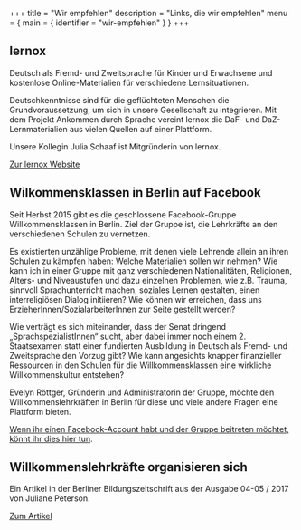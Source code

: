 +++
title = "Wir empfehlen"
description = "Links, die wir empfehlen"
menu = { main = { identifier = "wir-empfehlen" } }
+++

## lernox

Deutsch als Fremd- und Zweitsprache für Kinder und Erwachsene und kostenlose Online-Materialien für verschiedene Lernsituationen.

Deutschkenntnisse sind für die geflüchteten Menschen die Grundvoraussetzung, um sich in unsere Gesellschaft zu integrieren. Mit dem Projekt Ankommen durch Sprache vereint lernox die DaF- und DaZ-Lernmaterialien aus vielen Quellen auf einer Plattform.

Unsere Kollegin Julia Schaaf ist Mitgründerin von lernox.

[Zur lernox Website](http://lernox.de/)

## Wilkommensklassen in Berlin auf Facebook

Seit Herbst 2015 gibt es die geschlossene Facebook-Gruppe Willkommensklassen in Berlin. Ziel der Gruppe ist, die Lehrkräfte an den verschiedenen Schulen zu vernetzen. 

Es existierten unzählige Probleme, mit denen viele Lehrende allein an ihren Schulen zu kämpfen haben: Welche Materialien sollen wir nehmen? Wie kann ich in einer Gruppe mit ganz verschiedenen Nationalitäten, Religionen, Alters- und Niveaustufen und dazu einzelnen Problemen, wie z.B. Trauma, sinnvoll Sprachunterricht machen, soziales Lernen gestalten, einen interreligiösen Dialog initiieren? Wie können wir erreichen, dass uns ErzieherInnen/SozialarbeiterInnen zur Seite gestellt werden? 

Wie verträgt es sich miteinander, dass der Senat dringend „SprachspezialistInnen“ sucht, aber dabei immer noch einem 2. Staatsexamen statt einer fundierten Ausbildung in Deutsch als Fremd- und Zweitsprache den Vorzug gibt? Wie kann angesichts knapper finanzieller Ressourcen in den Schulen für die Willkommensklassen eine wirkliche Willkommenskultur entstehen? 

Evelyn Röttger, Gründerin und Administratorin der Gruppe, möchte den Willkommenslehrkräften in Berlin für diese und viele andere Fragen eine Plattform bieten.

[Wenn ihr einen Facebook-Account habt und der Gruppe beitreten möchtet, könnt ihr dies hier tun](https://www.facebook.com/groups/1077304438949150/?fref=ts).

## Willkommenslehrkräfte organisieren sich

Ein Artikel in der Berliner Bildungszeitschrift aus der Ausgabe 04-05 / 2017 von Juliane Peterson.

[Zum Artikel](https://www.gew-berlin.de/17832_18449.php)
